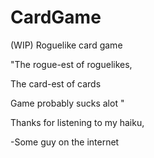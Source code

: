# CardGame
(WIP) Roguelike card game



"The rogue-est of roguelikes, 

The card-est of cards 

Game probably sucks alot "



Thanks for listening to my haiku,

-Some guy on the internet
